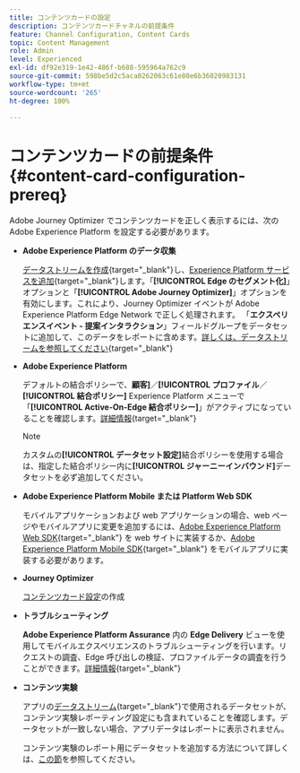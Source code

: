 ```yaml
---
title: コンテンツカードの設定
description: コンテンツカードチャネルの前提条件
feature: Channel Configuration, Content Cards
topic: Content Management
role: Admin
level: Experienced
exl-id: df92e319-1e42-486f-b688-595964a762c9
source-git-commit: 598be5d2c5aca0262063c61e80e6b36020983131
workflow-type: tm+mt
source-wordcount: '265'
ht-degree: 100%

---
```


# コンテンツカードの前提条件 {#content-card-configuration-prereq}

Adobe Journey Optimizer でコンテンツカードを正しく表示するには、次の Adobe Experience Platform を設定する必要があります。

* **Adobe Experience Platform のデータ収集**

  [データストリームを作成](https://experienceleague.adobe.com/ja/docs/experience-platform/datastreams/configure){target="_blank"}し、[Experience Platform サービスを追加](https://experienceleague.adobe.com/ja/docs/experience-platform/datastreams/configure#aep){target="_blank"}します。「**[!UICONTROL Edge のセグメント化]**」オプションと「**[!UICONTROL Adobe Journey Optimizer]**」オプションを有効にします。これにより、Journey Optimizer イベントが Adobe Experience Platform Edge Network で正しく処理されます。
「**エクスペリエンスイベント - 提案インタラクション**」フィールドグループをデータセットに追加して、このデータをレポートに含めます。[詳しくは、データストリームを参照してください](https://experienceleague.adobe.com/ja/docs/experience-platform/datastreams/configure){target="_blank"}

* **Adobe Experience Platform**

  デフォルトの結合ポリシーで、**顧客]**／**[!UICONTROL プロファイル**／**[!UICONTROL 結合ポリシー]** Experience Platform メニューで「**[!UICONTROL Active-On-Edge 結合ポリシー]**」がアクティブになっていることを確認します。[詳細情報](https://experienceleague.adobe.com/docs/experience-platform/profile/merge-policies/ui-guide.html?lang=ja#configure){target="_blank"}

  >[!NOTE]
  >
  >カスタムの&#x200B;**[!UICONTROL データセット設定]**&#x200B;結合ポリシーを使用する場合は、指定した結合ポリシー内に&#x200B;**[!UICONTROL ジャーニーインバウンド]**&#x200B;データセットを必ず追加してください。

* **Adobe Experience Platform Mobile または Platform Web SDK**

  モバイルアプリケーションおよび web アプリケーションの場合、web ページやモバイルアプリに変更を追加するには、[Adobe Experience Platform Web SDK](https://experienceleague.adobe.com/ja/docs/platform-learn/implement-web-sdk/overview){target="_blank"} を web サイトに実装するか、[Adobe Experience Platform Mobile SDK](https://developer.adobe.com/client-sdks/home/){target="_blank"} をモバイルアプリに実装する必要があります。

* **Journey Optimizer**

  [コンテンツカード設定](#content-card-configuration)の作成

* **トラブルシューティング**

  **Adobe Experience Platform Assurance** 内の **Edge Delivery** ビューを使用してモバイルエクスペリエンスのトラブルシューティングを行います。リクエストの調査、Edge 呼び出しの検証、プロファイルデータの調査を行うことができます。[詳細情報](https://experienceleague.adobe.com/ja/docs/experience-platform/assurance/view/edge-delivery){target="_blank"}

* **コンテンツ実験**

  アプリの[データストリーム](https://experienceleague.adobe.com/ja/docs/experience-platform/datastreams/overview#_blank){target="_blank"}で使用されるデータセットが、コンテンツ実験レポーティング設定にも含まれていることを確認します。データセットが一致しない場合、アプリデータはレポートに表示されません。

  コンテンツ実験のレポート用にデータセットを追加する方法について詳しくは、[この節](../reports/reporting-configuration.md)を参照してください。
